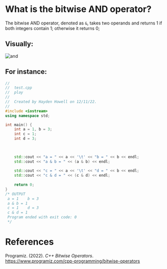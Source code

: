 # What is the bitwise AND operator? 

The bitwise AND operator, denoted as <code>&</code>, takes two operands and returns 1 if both integers contain 1; otherwise it returns 0; 

## Visually: 

![and](https://user-images.githubusercontent.com/109105989/207984903-98964974-44df-4d24-99b9-c3bc63dee9f7.png)


## For instance: 
```cpp 
//
//  test.cpp
//  play
//
//  Created by Hayden Howell on 12/11/22.
//
#include <iostream>
using namespace std;

int main() {
    int a = 1, b = 3;
    int c = 1;
    int d = 3;
    
    

    std::cout << "a = " << a << '\t' << "b = " << b << endl;
    std::cout << "a & b = " << (a & b) << endl;
    
    std::cout << "c = " << a << '\t' << "d = " << b << endl;
    std::cout << "c & d = " << (c & d) << endl;
    
    return 0;
}
/* OUTPUT
 a = 1    b = 3
 a & b = 1
 c = 1    d = 3
 c & d = 1
 Program ended with exit code: 0
 */
``` 

# References 
Programiz. (2022). *C++ Bitwise Operators*. <https://www.programiz.com/cpp-programming/bitwise-operators> 
